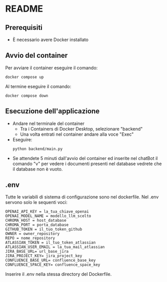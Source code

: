 # README

## Prerequisiti
- È necessario avere Docker installato

## Avvio del container
Per avviare il container eseguire il comando:
```
docker compose up
```

Al termine eseguire il comando:
```
docker compose down
```

## Esecuzione dell'applicazione
- Andare nel terminale del container
  - Tra i Containers di Docker Desktop, selezionare "backend"
  - Una volta entrati nel container andare alla voce "Exec"
- Eseguire:
  ```
  python backend/main.py
  ```
- Se attendete 5 minuti dall'avvio del container ed inserite nel chatBot il comando "v" per vedere i documenti presenti nel database vedrete che il database non è vuoto.

## .env
Tutte le variabili di sistema di configurazione sono nel dockerfile.
Nel .env servono solo le sequenti voci:
```
OPENAI_API_KEY = la_tua_chiave_openai
OPENAI_MODEL_NAME = modello_llm_scelto
CHROMA_HOST = host_database
CHROMA_PORT = porta_database
GITHUB_TOKEN = il_tuo_token_github
OWNER = owner_repository
REPO = nome_repository
ATLASSIAN_TOKEN = il_tuo_token_atlassian
ATLASSIAN_USER_EMAIL = la_tua_mail_atlassian
JIRA_BASE_URL= url_base_jira
JIRA_PROJECT_KEY= jira_project_key
CONFLUENCE_BASE_URL= confluence_base_key
CONFLUENCE_SPACE_KEY= confluence_space_key
```
Inserire il .env nella stessa directory del Dockerfile.
